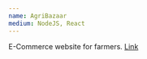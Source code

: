 ```yaml
---
name: AgriBazaar
medium: NodeJS, React
---
```

 E-Commerce website for farmers.
[Link](https://github.com/nirmalhk7/farmer-Market)